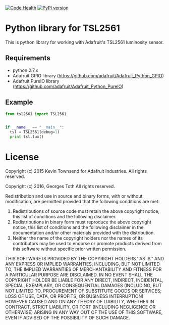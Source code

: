 [![Code Health](https://landscape.io/github/sim0nx/tsl2561/master/landscape.svg?style=flat)](https://landscape.io/github/sim0nx/tsl2561/master) [![PyPI version](https://badge.fury.io/py/tsl2561.svg)](https://badge.fury.io/py/tsl2561)


Python library for TSL2561
============
  This is python library for working with Adafruit's TSL2561 luminosity sensor.

Requirements
------------
  - python 2.7.x
  - Adafruit GPIO library (https://github.com/adafruit/Adafruit_Python_GPIO)
  - Adafruit PureIO library (https://github.com/adafruit/Adafruit_Python_PureIO)

Example
------------
  ```python
  from tsl2561 import TSL2561


  if __name__ == "__main__":
    tsl = TSL2561(debug=1)
    print tsl.lux()
  ```

License
============
Copyright (c) 2015 Kevin Townsend for Adafruit Industries.
All rights reserved.

Copyright (c) 2016, Georges Toth
All rights reserved.


Redistribution and use in source and binary forms, with or without
modification, are permitted provided that the following conditions are met:
1. Redistributions of source code must retain the above copyright
notice, this list of conditions and the following disclaimer.
2. Redistributions in binary form must reproduce the above copyright
notice, this list of conditions and the following disclaimer in the
documentation and/or other materials provided with the distribution.
3. Neither the name of the copyright holders nor the
names of its contributors may be used to endorse or promote products
derived from this software without specific prior written permission.

THIS SOFTWARE IS PROVIDED BY THE COPYRIGHT HOLDERS ''AS IS'' AND ANY
EXPRESS OR IMPLIED WARRANTIES, INCLUDING, BUT NOT LIMITED TO, THE IMPLIED
WARRANTIES OF MERCHANTABILITY AND FITNESS FOR A PARTICULAR PURPOSE ARE
DISCLAIMED. IN NO EVENT SHALL THE COPYRIGHT HOLDER BE LIABLE FOR ANY
DIRECT, INDIRECT, INCIDENTAL, SPECIAL, EXEMPLARY, OR CONSEQUENTIAL DAMAGES
(INCLUDING, BUT NOT LIMITED TO, PROCUREMENT OF SUBSTITUTE GOODS OR SERVICES;
LOSS OF USE, DATA, OR PROFITS; OR BUSINESS INTERRUPTION) HOWEVER CAUSED AND
ON ANY THEORY OF LIABILITY, WHETHER IN CONTRACT, STRICT LIABILITY, OR TORT
(INCLUDING NEGLIGENCE OR OTHERWISE) ARISING IN ANY WAY OUT OF THE USE OF THIS
SOFTWARE, EVEN IF ADVISED OF THE POSSIBILITY OF SUCH DAMAGE.
